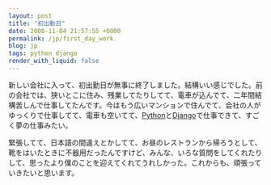 ```yaml
---
layout: post
title: "初出勤日"
date: 2008-11-04 21:57:55 +0000
permalink: /jp/first_day_work
blog: jp
tags: python django
render_with_liquid: false
---
```


<p>新しい会社に入って、初出勤日が無事に終了しました。結構いい感じでした。前の会社では、狭いとこに住み、残業してたりしてて、電車が込んでて、二年間結構苦しんで仕事してたんです。今はもう広いマンションで住んでて、会社の人がゆっくりで仕事してて、電車も空いてて、<a href="http://www.python.org/" title="Python">Python</a>と<a href="http://www.djangoproject.com/" title="Django">Django</a>で仕事できて、すごく夢の仕事みたい。</p>
<p>緊張してて、日本語の間違えとかしてて、お昼のレストランから帰ろうとして、靴をはいたときに不器用だったんですけど、みんな、いろな質問をしてくれたりして、思ったより僕のことを迎えてくれてうれしかった。これからも、頑張っていきたいと思います。</p>
<div class="sharethis">
        <script type="text/javascript" language="javascript">
          SHARETHIS.addEntry( {
            title : '初出勤日',
              url   : 'http://www.ianlewis.org/jp/first_day_work'}, 
            { button: true }
          ) ;
        </script></div>
